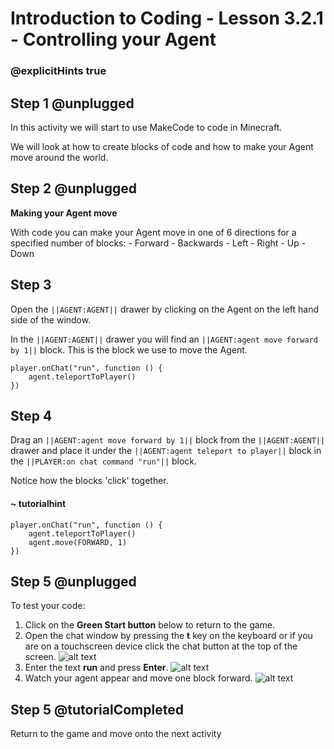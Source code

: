 # Introduction to Coding - Lesson 3.2.1 - Controlling your Agent

### @explicitHints true

## Step 1 @unplugged
In this activity we will start to use MakeCode to code in Minecraft.

We will look at how to create blocks of code and how to make your Agent move around the world.

## Step 2 @unplugged
**Making your Agent move**

With code you can make your Agent move in one of 6 directions for a specified number of blocks:
	- Forward
	- Backwards
	- Left
	- Right
	- Up
	- Down

## Step 3 
Open the ``||AGENT:AGENT||``  drawer by clicking on the Agent on the left hand side of the window.

In the ``||AGENT:AGENT||`` drawer you will find an ``||AGENT:agent move forward by 1||`` block. This is the block we use to move the Agent.
```template
player.onChat("run", function () {
    agent.teleportToPlayer()
})
```

## Step 4
Drag an ``||AGENT:agent move forward by 1||`` block from the ``||AGENT:AGENT||`` drawer and place it under the ``||AGENT:agent teleport to player||`` block in the ``||PLAYER:on chat command "run"||`` block.

Notice how the blocks 'click' together.
#### ~ tutorialhint
```blocks
player.onChat("run", function () {
    agent.teleportToPlayer()
    agent.move(FORWARD, 1)
})
```

## Step 5 @unplugged
To test your code:
1. Click on the **Green Start button** below to return to the game.
2. Open the chat window by pressing the **t** key on the keyboard or if you are on a touchscreen device click the chat button at the top of the screen.
![alt text](https://introduction.codingcredentials.com/Lesson3/3.2.1/images/1.jpg?raw=true "Run")
3. Enter the text **run** and press **Enter**.
![alt text](https://introduction.codingcredentials.com/Lesson3/3.2.1/images/2.jpg?raw=true "Run")
4. Watch your agent appear and move one block forward.
![alt text](https://introduction.codingcredentials.com/Lesson3/3.2.1/images/3.jpg?raw=true "Run")

## Step 5 @tutorialCompleted
Return to the game and move onto the next activity
